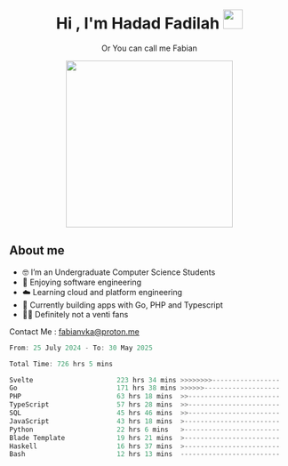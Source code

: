 <h1 align="center">Hi , I'm Hadad Fadilah  <img src="https://media.giphy.com/media/hvRJCLFzcasrR4ia7z/giphy.gif" width="35" ></h1>
<p align="center"><span>Or You can call me <span style="font: bold">Fabian</span></p>
<p align="center">
<img src="https://media.tenor.com/78dNivDemDAAAAAi/speech-bubble-venti.gif" width="300"/>    
</p>

##  About me
- 🤓 I’m an Undergraduate Computer Science Students
- 🍰 Enjoying software engineering
- ☁️ Learning cloud and platform engineering
- 🧰 Currently building apps with Go, PHP and Typescript 
- 🏃‍♂️ Definitely not a venti fans

Contact Me : fabianvka@proton.me

<!--START_SECTION:waka-->

```go
From: 25 July 2024 - To: 30 May 2025

Total Time: 726 hrs 5 mins

Svelte                     223 hrs 34 mins >>>>>>>>-----------------   30.53 %
Go                         171 hrs 38 mins >>>>>>-------------------   23.44 %
PHP                        63 hrs 18 mins  >>-----------------------   08.64 %
TypeScript                 57 hrs 28 mins  >>-----------------------   07.85 %
SQL                        45 hrs 46 mins  >>-----------------------   06.25 %
JavaScript                 43 hrs 18 mins  >------------------------   05.91 %
Python                     22 hrs 6 mins   >------------------------   03.02 %
Blade Template             19 hrs 21 mins  >------------------------   02.64 %
Haskell                    16 hrs 37 mins  >------------------------   02.27 %
Bash                       12 hrs 13 mins  -------------------------   01.67 %
```

<!--END_SECTION:waka-->




<!--
**Fadil-Tao/Fadil-Tao** is a ✨ _special_ ✨ repository because its `README.md` (this file) appears on your GitHub profile.



